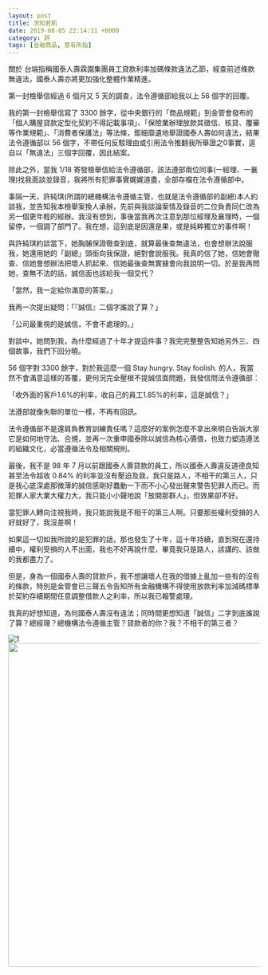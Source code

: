 ```yaml
---
layout: post
title: 求知若飢
date: 2019-08-05 22:14:11 +0000
category: 評
tags: [金融商品, 意有所指]
---
```


關於 台端指稱國泰人壽霖園集團員工貸款利率加碼條款違法乙節，經查前述條款無違法，國泰人壽亦將更加強化整體作業精進。

第一封檢舉信經過 6 個月又 5 天的調查，法令遵循部給我以上 56 個字的回覆。

<!--more-->

我的第一封檢舉信寫了 3300 餘字，從中央銀行的「商品規範」到金管會發布的「個人購屋貸款定型化契約不得記載事項」、「保險業辦理放款其徵信、核貸、覆審等作業規範」、「消費者保護法」等法條，鉅細靡遺地舉證國泰人壽如何違法，結果法令遵循部以 56 個字，不帶任何反駁理由或引用法令推翻我所舉證之0事實，逕自以「無違法」三個字回覆，因此結案。

除此之外，當我 ‪1/18‬ 寄發檢舉信給法令遵循部，該法遵部兩位同事(一經理、一襄理)找我面談並錄音，我將所有犯罪事實娓娓道盡，全部存檔在法令遵循部中。

事隔一天，許純琪(所謂的總機構法令遵循主管，也就是法令遵循部的副總)本人約談我，並告知我本檢舉案換人承辦，先前與我談論案情及錄音的二位負責同仁改為另一個更年輕的經辦。我沒有想到，事後當我再次注意到那位經理及襄理時，一個留停，一個調了部門了。我在想，這到底是因還是果，或是純粹獨立的事件啊！

與許純琪約談當下，她胸脯保證徹查到底，就算最後查無違法，也會想辦法說服我，她還用她的「副總」頭銜向我保證，絕對會說服我。我真的信了她，信她會徹查、信她會想辦法把壞人抓起來、信她最後查無實據會向我說明一切。於是我再問她，查無不法的話，誠信面也該給我一個交代？

「當然，我一定給你滿意的答案。」

我再一次提出疑問：「『誠信』二個字誰說了算？」

「公司最重視的是誠信，不會不處理的。」

對談中，她問到我，為什麼經過了十年才提這件事？我完完整整告知她另外三、四個故事，我們下回分曉。

56 個字對 3300 餘字，對於我這麼一個 Stay hungry. Stay foolish. 的人，我當然不會滿意這樣的答覆，更何況完全壓根不提誠信面問題，我發信問法令遵循部：

「收外面的客戶1.6%的利率，收自己的員工1.85%的利率，這是誠信？」

法遵部就像失聯的單位一樣，不再有回訊。

法令遵循部不是還肩負教育訓練責任嗎？這麼好的案例怎麼不拿出來明白告訴大家它是如何地守法、合規，並再一次重申國泰除以誠信為核心價值，也致力塑造遵法的組織文化，必當遵循法令及相關規則。

最後，我不是 98 年 7 月以前跟國泰人壽貸款的員工，所以國泰人壽違反道德良知甚至法令超收 0.84% 的利率並沒有壓迫及我，我只是路人，不相干的第三人，只是我心底深處那微薄的誠信感剛好蠢動一下而不小心發出聲來警告犯罪人而已。而犯罪人家大業大權力大，我只能小小聲地說「放開那群人」，但效果卻不好。

當犯罪人轉向注視我時，我只能說我是不相干的第三人啊。只要那些權利受損的人好就好了，我沒差啊！

如果這一切如我所說的是犯罪的話，那也發生了十年，這十年持續，直到現在還持續中，權利受損的人不出面，我也不好再說什麼，畢竟我只是路人，該講的、該做的我都盡力了。

但是，身為一個國泰人壽的貸款戶，我不想讓壞人在我的借據上亂加一些有的沒有的條款，特別是金管會已三聲五令告知所有金融機構不得使用放款利率加減碼標準於契約存續期間任意調整借款人之利率，所以我已報警處理。

我真的好想知道，為何國泰人壽沒有違法；同時間更想知道「誠信」二字到底誰說了算？總經理？總機構法令遵循主管？貸款者的你？我？不相干的第三者？

![1](/cathax/assets/img/2019/hungry1.jpg)
<img src="https://doltegg.github.io/cathax/assets/img/2019/hungry1.jpg" style="width:650px"/>
